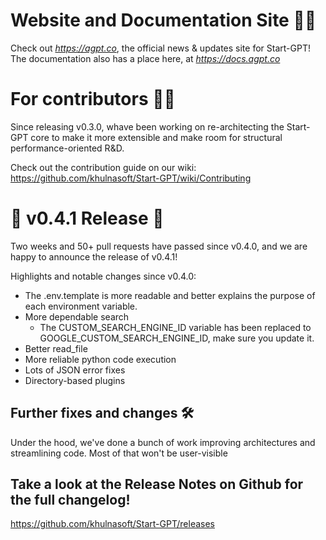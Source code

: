 # Website and Documentation Site 📰📖
Check out *https://agpt.co*, the official news & updates site for Start-GPT!
The documentation also has a place here, at *https://docs.agpt.co*

# For contributors 👷🏼
Since releasing v0.3.0, whave been working on re-architecting the Start-GPT core to make it more extensible and make room for structural performance-oriented R&D.

Check out the contribution guide on our wiki:
https://github.com/khulnasoft/Start-GPT/wiki/Contributing

# 🚀 v0.4.1 Release 🚀
Two weeks and 50+ pull requests have passed since v0.4.0, and we are happy to announce the release of v0.4.1!

Highlights and notable changes since v0.4.0:
- The .env.template is more readable and better explains the purpose of each environment variable.
- More dependable search
    - The CUSTOM_SEARCH_ENGINE_ID variable has been replaced to GOOGLE_CUSTOM_SEARCH_ENGINE_ID, make sure you update it.
- Better read_file
- More reliable python code execution
- Lots of JSON error fixes
- Directory-based plugins

## Further fixes and changes 🛠️
Under the hood, we've done a bunch of work improving architectures and streamlining code. Most of that won't be user-visible

## Take a look at the Release Notes on Github for the full changelog!
https://github.com/khulnasoft/Start-GPT/releases
